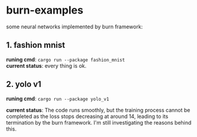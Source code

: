 # burn-examples
some neural networks implemented by burn framework:

## 1. fashion mnist
   
   **runing cmd**: `cargo run --package fashion_mnist`  
   **current status**: every thing is ok.
   
## 2. yolo v1
   
   **runing cmd**: `cargo run --package yolo_v1`
   
   **current status**: The code runs smoothly, but the training process cannot be completed as the loss stops decreasing at around 14, leading to its termination by the burn framework. I'm still investigating the reasons behind this.
